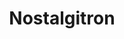 ---
layout: redirect
title: Nostalgitron
path: /nostalgitron
slug: nostalgitron
redirect: https://www.backerkit.com/call_to_action/72e9c24f-5e19-4ced-b83c-b88ef3f1de80/landing
---
